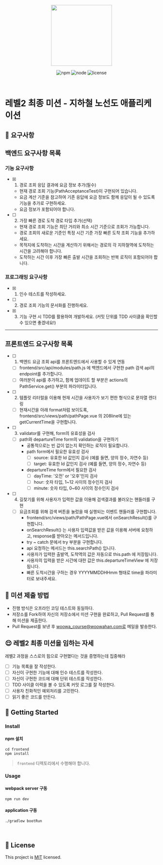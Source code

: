 <p align="center">
    <img width="200px;" src="https://raw.githubusercontent.com/woowacourse/atdd-subway-admin-frontend/master/images/main_logo.png"/>
</p>
<p align="center">
  <img alt="npm" src="https://img.shields.io/badge/npm-%3E%3D%205.5.0-blue">
  <img alt="node" src="https://img.shields.io/badge/node-%3E%3D%209.3.0-blue">
  <img alt="license" src="https://img.shields.io/github/license/woowacourse/atdd-subway-2020">
</p>

<br>

# 레벨2 최종 미션 - 지하철 노선도 애플리케이션

## 🎯 요구사항

## 백엔드 요구사항 목록
### 기능 요구사항
- [x] 1. 경로 조회 응답 결과에 요금 정보 추가(필수)
    - 현재 경로 조회 기능(PathAcceptanceTest)이 구현되어 있습니다.
    - 요금 계산 기준을 참고하여 기존 응답에 요금 정보도 함께 응답이 될 수 있도록 기능을 추가로 구현하세요.
    - 요금 정보가 포함되어야 합니다.
- [ ] 2. 가장 빠른 경로 도착 경로 타입 추가(선택)
    - 현재 경로 조회 기능은 최단 거리와 최소 시간 기준으로 조회가 가능합니다.
    - 경로 조회의 새로운 기준인 특정 시간 기준 가장 빠른 도착 조회 기능을 추가하세요.
    - 목적지에 도착하는 시간을 계산하기 위해서는 경로의 각 지하철역에 도착하는 시간을 고려해야 합니다.
    - 도착하는 시간 이후 가장 빠른 출발 시간을 조회하는 반복 로직이 포함되어야 합니다.
### 프로그래밍 요구사항
- [x] 1. 인수 테스트를 작성하세요.
- [ ] 2. 경로 조회 기능의 문서화를 진행하세요.
- [x] 3. 기능 구현 시 TDD를 활용하여 개발하세요. (커밋 단위를 TDD 사이클을 확인할 수 있으면 좋겠네요!)
---
## 프론트엔드 요구사항 목록
- [ ] 1. 백엔드 요금 조회 api를 프론트엔드에서 사용할 수 있게 연동
    - [ ] frontend/src/api/modules/path.js 에 백엔드에서 구현한 path 검색 api의 endpoint를 추가합니다.
    - [ ] 여러분이 api를 추가하고, 함께 업데이트 할 부분은 actions의 PathService.get() 부분의 파라미터입니다.
- [ ] 2. 템플릿 리터럴을 이용해 현재 시간을 사용자가 보기 편한 형식으로 문자열 렌더링
    - [ ] 현재시간을 아래 format처럼 보이도록, frontend/src/views/path/pathPage.vue 의 208line에 있는 getCurrentTime을 구현합니다.
- [ ] 3. validator를 구현해, form의 유효성을 검사
    - [ ] path와 departureTime form의 validation을 구현하기
        - 공통적으로는 빈 값이 없는지 확인하는 로직이 필요합니다.
        - path form에서 필요한 유효성 검사
            - [ ] source: 유효한 Id 값인지 검사 (예를 들면, 양의 정수, 자연수 등)
            - [ ] target: 유효한 Id 값인지 검사 (예를 들면, 양의 정수, 자연수 등)
        - departureTime form에서 필요한 검사
            - [ ] dayTime: '오전' or '오후'인지 검사
            - [ ] hour: 숫자 타입, 1~12 사이의 정수인지 검사
            - [ ] minute: 숫자 타입, 0~60 사이의 정수인지 검사
- [ ] 4. 길찾기를 위해 사용자가 입력한 값을 이용해 검색결과를 불러오는 핸들러를 구현
    - [ ] 요금조회를 위해 검색 버튼을 눌렀을 때 실행되는 이벤트 핸들러를 구현합니다.
        - frontend/src/views/path/PathPage.vue에서 onSearchResult()를 구현합니다.
        - onSearchResult() 는 사용자 입력값을 받은 값을 이용해 서버에 요청하고, response를 받아오는 메서드입니다.
        - try ~ catch 문에서 try 부분을 구현합니다.
        - api 요청하는 메서드는 this.searchPath() 입니다.
        - 사용자가 입력한 출발역, 도착역의 값은 자동으로 this.path 에 저장됩니다.
        - 사용자의 입력을 받은 시간에 대한 값은 this.departureTimeView 에 저장됩니다.
        - 빠른 도착시간을 구하는 경우 YYYYMMDDHHmm 형태로 time을 파라미터로 보내주세요.


## 🤔 미션 제출 방법
- 진행 방식은 오프라인 코딩 테스트와 동일하다.
- 저장소를 Fork하여 자신의 저장소에서 미션 구현을 완료하고, Pull Request를 통해 미션을 제출한다.
- Pull Request를 보낸 후 woowa_course@woowahan.com로 메일을 발송한다.

## 😌 레벨2 최종 미션을 임하는 자세
레벨2 과정을 스스로의 힘으로 구현했다는 것을 증명하는데 집중해라
- [ ] 기능 목록을 잘 작성한다.  
- [ ] 자신이 구현한 기능에 대해 인수 테스트를 작성한다.
- [ ] 자신이 구현한 코드에 대해 단위 테스트를 작성한다.
- [ ] TDD 사이클 이력을 볼 수 있도록 커밋 로그를 잘 작성한다.
- [ ] 사용자 친화적인 예외처리를 고민한다.
- [ ] 읽기 좋은 코드를 만든다.

## 🚀 Getting Started

### Install
#### npm 설치
```
cd frontend
npm install
```
> `frontend` 디렉토리에서 수행해야 합니다.

### Usage
#### webpack server 구동
```
npm run dev
```
#### application 구동
```
./gradlew bootRun
```
<br>

## 📝 License

This project is [MIT](https://github.com/woowacourse/atdd-subway-2020/blob/master/LICENSE.md) licensed.
